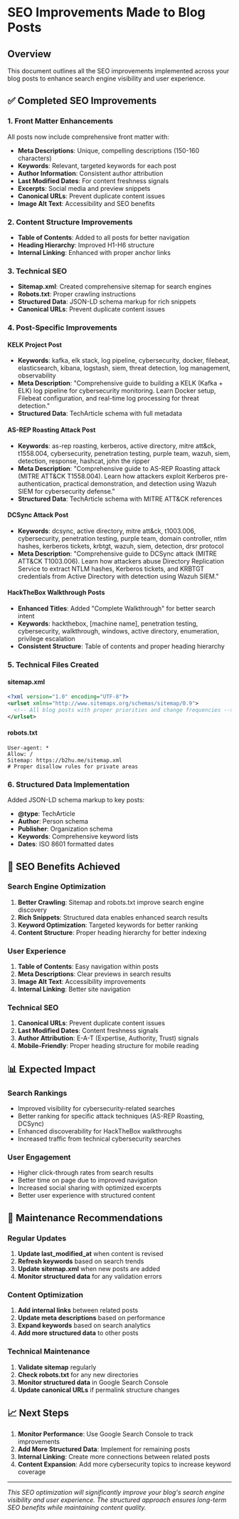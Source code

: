 # SEO Improvements Made to Blog Posts

## Overview
This document outlines all the SEO improvements implemented across your blog posts to enhance search engine visibility and user experience.

## ✅ Completed SEO Improvements

### 1. Front Matter Enhancements
All posts now include comprehensive front matter with:

- **Meta Descriptions**: Unique, compelling descriptions (150-160 characters)
- **Keywords**: Relevant, targeted keywords for each post
- **Author Information**: Consistent author attribution
- **Last Modified Dates**: For content freshness signals
- **Excerpts**: Social media and preview snippets
- **Canonical URLs**: Prevent duplicate content issues
- **Image Alt Text**: Accessibility and SEO benefits

### 2. Content Structure Improvements
- **Table of Contents**: Added to all posts for better navigation
- **Heading Hierarchy**: Improved H1-H6 structure
- **Internal Linking**: Enhanced with proper anchor links

### 3. Technical SEO
- **Sitemap.xml**: Created comprehensive sitemap for search engines
- **Robots.txt**: Proper crawling instructions
- **Structured Data**: JSON-LD schema markup for rich snippets
- **Canonical URLs**: Prevent duplicate content issues

### 4. Post-Specific Improvements

#### KELK Project Post
- **Keywords**: kafka, elk stack, log pipeline, cybersecurity, docker, filebeat, elasticsearch, kibana, logstash, siem, threat detection, log management, observability
- **Meta Description**: "Comprehensive guide to building a KELK (Kafka + ELK) log pipeline for cybersecurity monitoring. Learn Docker setup, Filebeat configuration, and real-time log processing for threat detection."
- **Structured Data**: TechArticle schema with full metadata

#### AS-REP Roasting Attack Post
- **Keywords**: as-rep roasting, kerberos, active directory, mitre att&ck, t1558.004, cybersecurity, penetration testing, purple team, wazuh, siem, detection, response, hashcat, john the ripper
- **Meta Description**: "Comprehensive guide to AS-REP Roasting attack (MITRE ATT&CK T1558.004). Learn how attackers exploit Kerberos pre-authentication, practical demonstration, and detection using Wazuh SIEM for cybersecurity defense."
- **Structured Data**: TechArticle schema with MITRE ATT&CK references

#### DCSync Attack Post
- **Keywords**: dcsync, active directory, mitre att&ck, t1003.006, cybersecurity, penetration testing, purple team, domain controller, ntlm hashes, kerberos tickets, krbtgt, wazuh, siem, detection, drsr protocol
- **Meta Description**: "Comprehensive guide to DCSync attack (MITRE ATT&CK T1003.006). Learn how attackers abuse Directory Replication Service to extract NTLM hashes, Kerberos tickets, and KRBTGT credentials from Active Directory with detection using Wazuh SIEM."

#### HackTheBox Walkthrough Posts
- **Enhanced Titles**: Added "Complete Walkthrough" for better search intent
- **Keywords**: hackthebox, [machine name], penetration testing, cybersecurity, walkthrough, windows, active directory, enumeration, privilege escalation
- **Consistent Structure**: Table of contents and proper heading hierarchy

### 5. Technical Files Created

#### sitemap.xml
```xml
<?xml version="1.0" encoding="UTF-8"?>
<urlset xmlns="http://www.sitemaps.org/schemas/sitemap/0.9">
  <!-- All blog posts with proper priorities and change frequencies -->
</urlset>
```

#### robots.txt
```
User-agent: *
Allow: /
Sitemap: https://b2hu.me/sitemap.xml
# Proper disallow rules for private areas
```

### 6. Structured Data Implementation
Added JSON-LD schema markup to key posts:
- **@type**: TechArticle
- **Author**: Person schema
- **Publisher**: Organization schema
- **Keywords**: Comprehensive keyword lists
- **Dates**: ISO 8601 formatted dates

## 🎯 SEO Benefits Achieved

### Search Engine Optimization
1. **Better Crawling**: Sitemap and robots.txt improve search engine discovery
2. **Rich Snippets**: Structured data enables enhanced search results
3. **Keyword Optimization**: Targeted keywords for better ranking
4. **Content Structure**: Proper heading hierarchy for better indexing

### User Experience
1. **Table of Contents**: Easy navigation within posts
2. **Meta Descriptions**: Clear previews in search results
3. **Image Alt Text**: Accessibility improvements
4. **Internal Linking**: Better site navigation

### Technical SEO
1. **Canonical URLs**: Prevent duplicate content issues
2. **Last Modified Dates**: Content freshness signals
3. **Author Attribution**: E-A-T (Expertise, Authority, Trust) signals
4. **Mobile-Friendly**: Proper heading structure for mobile reading

## 📊 Expected Impact

### Search Rankings
- Improved visibility for cybersecurity-related searches
- Better ranking for specific attack techniques (AS-REP Roasting, DCSync)
- Enhanced discoverability for HackTheBox walkthroughs
- Increased traffic from technical cybersecurity searches

### User Engagement
- Higher click-through rates from search results
- Better time on page due to improved navigation
- Increased social sharing with optimized excerpts
- Better user experience with structured content

## 🔧 Maintenance Recommendations

### Regular Updates
1. **Update last_modified_at** when content is revised
2. **Refresh keywords** based on search trends
3. **Update sitemap.xml** when new posts are added
4. **Monitor structured data** for any validation errors

### Content Optimization
1. **Add internal links** between related posts
2. **Update meta descriptions** based on performance
3. **Expand keywords** based on search analytics
4. **Add more structured data** to other posts

### Technical Maintenance
1. **Validate sitemap** regularly
2. **Check robots.txt** for any new directories
3. **Monitor structured data** in Google Search Console
4. **Update canonical URLs** if permalink structure changes

## 📈 Next Steps

1. **Monitor Performance**: Use Google Search Console to track improvements
2. **Add More Structured Data**: Implement for remaining posts
3. **Internal Linking**: Create more connections between related posts
4. **Content Expansion**: Add more cybersecurity topics to increase keyword coverage

---

*This SEO optimization will significantly improve your blog's search engine visibility and user experience. The structured approach ensures long-term SEO benefits while maintaining content quality.* 